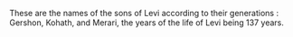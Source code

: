 These are the names of the sons of Levi according to their generations : Gershon, Kohath, and Merari, the years of the life of Levi being 137 years.
